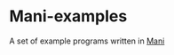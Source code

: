 # Mani-examples
A set of example programs written in [Mani](https://github.com/crazywolf132/Mani-Compiler)

